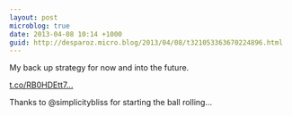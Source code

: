 ```yaml
---
layout: post
microblog: true
date: 2013-04-08 10:14 +1000
guid: http://desparoz.micro.blog/2013/04/08/t321053363670224896.html
---
```

My back up strategy for now and into the future. 

[t.co/RB0HDEtt7...](http://t.co/RB0HDEtt7h)

Thanks to @simplicitybliss for starting the ball rolling...
